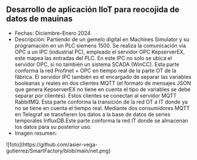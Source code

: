 ## Desarrollo de aplicación IIoT para reocojida de datos de mauinas
<ul>
    <li>Fechas: Diciembre-Enero 2024</li>
    <li>Descripción: Partiendo de un gemelo digital en Machines Simulator y su programación en un PLC siemens 1500. Se realiza la comunicación vía OPC a un IPC (industrial PC), empleado el servidor OPC KepserverEX, este mapea las entradas del PLC. En este IPC no solo se ubica el servidor OPC, si no también un sistema SCADA (WinCC). Esta parte conforma la red Profinet + OPC en tiempo real de la parte OT de la fábrica.
El servidor IPC también es el encargado de separar las variables booleanas y reales en dos clientes MQTT (el formato de mensajes JSON que genera KepserverEX no tiene en cuenta el tipo de variables se debe separar por clientes). Estos clientes se conectan al servidor MQTT RabbitMQ. Esta parte conforma la transición de la red OT a IT donde ya no se tiene en cuenta el tiempo real.
Mediante dos consumidores MQTT en Telegraf se transfieren los datos a la base de datos de series temporales InfluxDB.Este parte conforma la red IT donde se almacenan los datos para su posterior uso. 
</li>
    <li>Imagen resumen:</li>
</ul>
  ![foto](https://github.com/asier-vega-gutierrez/SmartFactory/blob/main/net.png)
